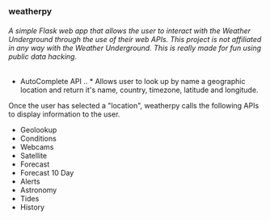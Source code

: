 ### weatherpy

###### A simple Flask web app that allows the user to interact with the Weather Underground through the use of their web APIs.  This project is not affiliated in any way with the Weather Underground.  This is really made for fun using public data hacking.

* AutoComplete API
.. * Allows user to look up by name a geographic location and return it's name, country, timezone, latitude and longitude.


Once the user has selected a "location", weatherpy calls the following APIs to display information to the user.

* Geolookup
* Conditions
* Webcams
* Satellite
* Forecast
* Forecast 10 Day
* Alerts
* Astronomy
* Tides
* History





